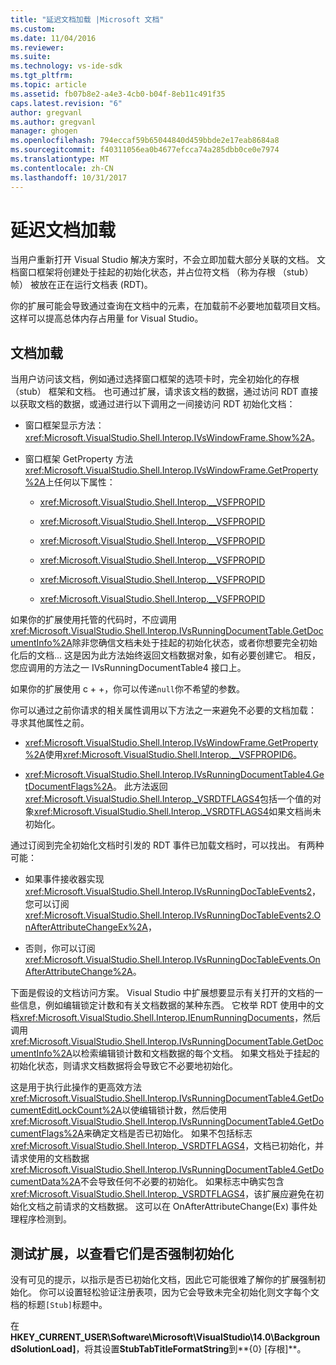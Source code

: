 ```yaml
---
title: "延迟文档加载 |Microsoft 文档"
ms.custom: 
ms.date: 11/04/2016
ms.reviewer: 
ms.suite: 
ms.technology: vs-ide-sdk
ms.tgt_pltfrm: 
ms.topic: article
ms.assetid: fb07b8e2-a4e3-4cb0-b04f-8eb11c491f35
caps.latest.revision: "6"
author: gregvanl
ms.author: gregvanl
manager: ghogen
ms.openlocfilehash: 794eccaf59b65044840d459bbde2e17eab8684a8
ms.sourcegitcommit: f40311056ea0b4677efcca74a285dbb0ce0e7974
ms.translationtype: MT
ms.contentlocale: zh-CN
ms.lasthandoff: 10/31/2017
---
```

# <a name="delayed-document-loading"></a>延迟文档加载
当用户重新打开 Visual Studio 解决方案时，不会立即加载大部分关联的文档。 文档窗口框架将创建处于挂起的初始化状态，并占位符文档 （称为存根 （stub） 帧） 被放在正在运行文档表 (RDT)。  
  
 你的扩展可能会导致通过查询在文档中的元素，在加载前不必要地加载项目文档。 这样可以提高总体内存占用量 for Visual Studio。  
  
## <a name="document-loading"></a>文档加载  
 当用户访问该文档，例如通过选择窗口框架的选项卡时，完全初始化的存根 （stub） 框架和文档。 也可通过扩展，请求该文档的数据，通过访问 RDT 直接以获取文档的数据，或通过进行以下调用之一间接访问 RDT 初始化文档：  
  
-   窗口框架显示方法： <xref:Microsoft.VisualStudio.Shell.Interop.IVsWindowFrame.Show%2A>。  
  
-   窗口框架 GetProperty 方法<xref:Microsoft.VisualStudio.Shell.Interop.IVsWindowFrame.GetProperty%2A>上任何以下属性：  
  
    -   <xref:Microsoft.VisualStudio.Shell.Interop.__VSFPROPID>  
  
    -   <xref:Microsoft.VisualStudio.Shell.Interop.__VSFPROPID>  
  
    -   <xref:Microsoft.VisualStudio.Shell.Interop.__VSFPROPID>  
  
    -   <xref:Microsoft.VisualStudio.Shell.Interop.__VSFPROPID>  
  
    -   <xref:Microsoft.VisualStudio.Shell.Interop.__VSFPROPID>  
  
    -   <xref:Microsoft.VisualStudio.Shell.Interop.__VSFPROPID>  
  
 如果你的扩展使用托管的代码时，不应调用<xref:Microsoft.VisualStudio.Shell.Interop.IVsRunningDocumentTable.GetDocumentInfo%2A>除非您确信文档未处于挂起的初始化状态，或者你想要完全初始化后的文档... 这是因为此方法始终返回文档数据对象，如有必要创建它。 相反，您应调用的方法之一 IVsRunningDocumentTable4 接口上。  
  
 如果你的扩展使用 c + +，你可以传递`null`你不希望的参数。  
  
 你可以通过之前你请求的相关属性调用以下方法之一来避免不必要的文档加载： 寻求其他属性之前。  
  
-   <xref:Microsoft.VisualStudio.Shell.Interop.IVsWindowFrame.GetProperty%2A>使用<xref:Microsoft.VisualStudio.Shell.Interop.__VSFPROPID6>。  
  
-   <xref:Microsoft.VisualStudio.Shell.Interop.IVsRunningDocumentTable4.GetDocumentFlags%2A>。 此方法返回<xref:Microsoft.VisualStudio.Shell.Interop._VSRDTFLAGS4>包括一个值的对象<xref:Microsoft.VisualStudio.Shell.Interop._VSRDTFLAGS4>如果文档尚未初始化。  
  
 通过订阅到完全初始化文档时引发的 RDT 事件已加载文档时，可以找出。 有两种可能：  
  
-   如果事件接收器实现<xref:Microsoft.VisualStudio.Shell.Interop.IVsRunningDocTableEvents2>，您可以订阅<xref:Microsoft.VisualStudio.Shell.Interop.IVsRunningDocTableEvents2.OnAfterAttributeChangeEx%2A>，  
  
-   否则，你可以订阅<xref:Microsoft.VisualStudio.Shell.Interop.IVsRunningDocTableEvents.OnAfterAttributeChange%2A>。  
  
 下面是假设的文档访问方案。 Visual Studio 中扩展想要显示有关打开的文档的一些信息，例如编辑锁定计数和有关文档数据的某种东西。 它枚举 RDT 使用中的文档<xref:Microsoft.VisualStudio.Shell.Interop.IEnumRunningDocuments>，然后调用<xref:Microsoft.VisualStudio.Shell.Interop.IVsRunningDocumentTable.GetDocumentInfo%2A>以检索编辑锁计数和文档数据的每个文档。 如果文档处于挂起的初始化状态，则请求文档数据将会导致它不必要地初始化。  
  
 这是用于执行此操作的更高效方法<xref:Microsoft.VisualStudio.Shell.Interop.IVsRunningDocumentTable4.GetDocumentEditLockCount%2A>以使编辑锁计数，然后使用<xref:Microsoft.VisualStudio.Shell.Interop.IVsRunningDocumentTable4.GetDocumentFlags%2A>来确定文档是否已初始化。 如果不包括标志<xref:Microsoft.VisualStudio.Shell.Interop._VSRDTFLAGS4>，文档已初始化，并请求使用的文档数据<xref:Microsoft.VisualStudio.Shell.Interop.IVsRunningDocumentTable4.GetDocumentData%2A>不会导致任何不必要的初始化。 如果标志中确实包含<xref:Microsoft.VisualStudio.Shell.Interop._VSRDTFLAGS4>，该扩展应避免在初始化文档之前请求的文档数据。 这可以在 OnAfterAttributeChange(Ex) 事件处理程序检测到。  
  
## <a name="testing-extensions-to-see-if-they-force-initialization"></a>测试扩展，以查看它们是否强制初始化  
 没有可见的提示，以指示是否已初始化文档，因此它可能很难了解你的扩展强制初始化。 你可以设置轻松验证注册表项，因为它会导致未完全初始化则文字每个文档的标题`[Stub]`标题中。  
  
 在**HKEY_CURRENT_USER\Software\Microsoft\VisualStudio\14.0\BackgroundSolutionLoad]**，将其设置**StubTabTitleFormatString**到**{0} [存根]**。